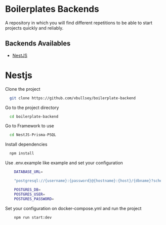 # Boilerplates Backends

A repository in which you will find different repetitions to be able to start projects quickly and reliably.

## Backends Availables

- [NestJS](#nestjs)

# Nestjs

Clone the project

```bash
  git clone https://github.com/vbullsey/boilerplate-backend
```

Go to the project directory

```bash
  cd boilerplate-backend
```

Go to Framework to use

```bash
  cd NestJS-Prisma-PSQL
```

Install dependencies

```bash
  npm install
```

Use .env.example like example and set your configuration

```bash
    DATABASE_URL=

    "postgresql://{username}:{password}@{hostname}:{host}/{dbname}?schema=public"

    POSTGRES_DB=
    POSTGRES_USER=
    POSTGRES_PASSWORD=
```

Set your configuration on docker-compose.yml and run the project

```bash
    npm run start:dev
```
